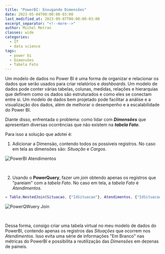 ```yaml
---
title: "PowerBI: Enxugando Dimensões"
date: 2023-05-04T00:00:00-03:00
last_modified_at: 2023-09-07T00:00:00-03:00
excerpt_separator: "<!--more-->"
author: Michel Metran
classes: wide
categories:
  - IT
  - data science
tags:
  - power bi
  - Dimensões
  - Tabela Fato
---
```


Um modelo de dados no Power BI é uma forma de organizar e relacionar os dados que serão usados para criar relatórios e _dashboards_. Um modelo de dados pode conter várias tabelas, colunas, medidas, relações e hierarquias que definem como os dados são estruturados e como eles se conectam entre si. Um modelo de dados bem projetado pode facilitar a análise e a visualização dos dados, além de melhorar o desempenho e a escalabilidade do Power BI.

Diante disso, enfrentada o problema: como lidar com **_Dimensões_** que apresentam diversas ocorrências que não existem na **_tabela Fato_**.

Para isso a solução que adotei é:

1. Adicionar a Dimensão, contendo todos os possíveis registros. No caso em tela as dimensões são: _Situação_ e _Cargos_.

![PowerBI Atendimentos](https://i.imgur.com/FIf8Bxa.png)

<br>

2. Usando o **PowerQuery**, fazer um _join_ obtendo apenas os registros que "pareiam" com a _tabela Fato_. No caso em tela, a _tabela Fato_ é _Atendimentos_.

```m
= Table.NestedJoin(Situacao, {"IdSituacao"}, Atendimentos, {"IdSituacao"}, "Expand", JoinKind.Inner)
```

![PowerQWuery Join](https://i.imgur.com/1EjCis0.png)

<br>

Dessa forma, consigo criar uma tabela virtual no meu modelo de dados do PowerBI, contendo apenas os registros das _Situações_ que ocorrem nos _Atendimentos_. Isso evita uma série de informações "Em Branco" nas métricas do PowerBI e possibilita a reutilização das _Dimensões_ em dezenas de paineis.
